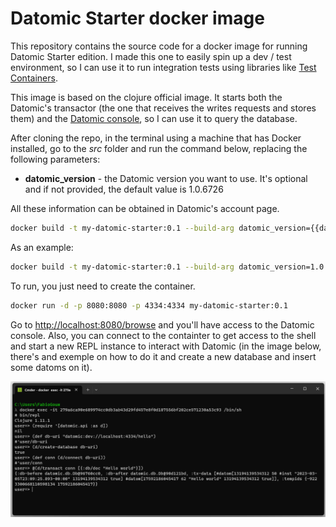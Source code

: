 # Datomic Starter docker image

This repository contains the source code for a docker image for running Datomic Starter edition. I made this one to easily spin up a dev / test environment, so I can use it to run integration tests using libraries like [Test Containers](https://www.testcontainers.org/).

This image is based on the clojure official image. It starts both the Datomic's transactor (the one that receives the writes requests and stores them) and the [Datomic console](https://docs.datomic.com/on-prem/other-tools/console.html), so I can use it to query the database.

After cloning the repo, in the terminal using a machine that has Docker installed, go to the *src* folder and run the command below, replacing the following parameters:
- **datomic_version** - the Datomic version you want to use. It's optional and if not provided, the default value is 1.0.6726

All these information can be obtained in Datomic's account page.

``` bash
docker build -t my-datomic-starter:0.1 --build-arg datomic_version={{datomic_version}} . 
```

As an example:

``` bash
docker build -t my-datomic-starter:0.1 --build-arg datomic_version=1.0.6726 . 
```

To run, you just need to create the container.

``` bash
docker run -d -p 8080:8080 -p 4334:4334 my-datomic-starter:0.1
```

Go to [http://localhost:8080/browse](http://localhost:8080/browse) and you'll have access to the Datomic console. Also, you can connect to the containter to get access to the shell and start a new REPL instance to interact with Datomic (in the image below, there's and exemple on how to do it and create a new database and insert some datoms on it).

![Connecting to a container and running some Clojure commands on REPL](docs/terminal.png "Connecting to a container and running some Clojure commands on REPL")